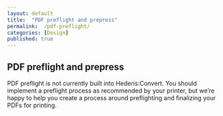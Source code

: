 ```yaml
---
layout: default
title:  "PDF preflight and prepress"
permalink:  /pdf-preflight/
categories: [Design]
published: true
---
```


<section data-type="chapter" class="hsecchapter" data-hederis-type="hsecchapter" id="pdf-preflight" data-pi-attrs="id: pdf-preflight" role="doc-chapter"><h1 data-hederis-type="hblkchaptitle" class="hblkchaptitle" id="py7BwC7JD">PDF preflight and prepress</h1>
    <p class="hblkp" data-hederis-type="hblkp" id="p9DoQDNId">PDF preflight is not currently built into Hederis:Convert. You should implement a preflight process as recommended by your printer, but we&#8217;re happy to help you create a process around preflighting and finalizing your PDFs for printing.</p>
    </section>
    
